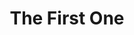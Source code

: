 ---
title: The First One
panels:
 - caption: It started like this ...
   image: "https://picsum.photos/600/?random"
 - caption: And then ...
   image: "https://picsum.photos/700/?random"
 - caption: ... it all ended
   image: "https://picsum.photos/800/?random"
---